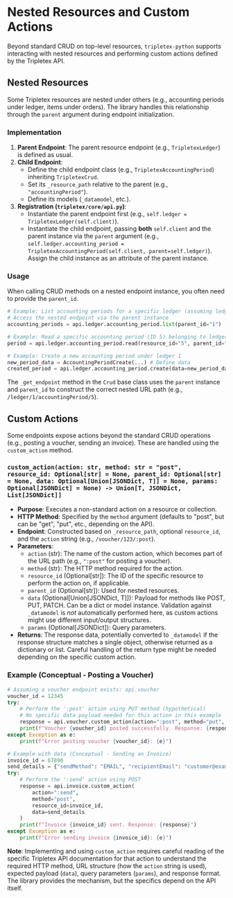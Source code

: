 # Nested Resources and Custom Actions

Beyond standard CRUD on top-level resources, `tripletex-python` supports interacting with nested resources and performing custom actions defined by the Tripletex API.

## Nested Resources

Some Tripletex resources are nested under others (e.g., accounting periods under ledger, items under orders). The library handles this relationship through the `parent` argument during endpoint initialization.

### Implementation

1.  **Parent Endpoint**: The parent resource endpoint (e.g., `TripletexLedger`) is defined as usual.
2.  **Child Endpoint**:
    *   Define the child endpoint class (e.g., `TripletexAccountingPeriod`) inheriting `TripletexCrud`.
    *   Set its `_resource_path` relative to the parent (e.g., `"accountingPeriod"`).
    *   Define its models (`_datamodel`, etc.).
3.  **Registration (`tripletex/core/api.py`)**:
    *   Instantiate the parent endpoint first (e.g., `self.ledger = TripletexLedger(self.client)`).
    *   Instantiate the child endpoint, passing **both** `self.client` and the parent instance via the `parent` argument (e.g., `self.ledger.accounting_period = TripletexAccountingPeriod(self.client, parent=self.ledger)`). Assign the child instance as an attribute of the parent instance.

### Usage

When calling CRUD methods on a nested endpoint instance, you often need to provide the `parent_id`.

```python
# Example: List accounting periods for a specific ledger (assuming ledger ID is 1)
# Access the nested endpoint via the parent instance
accounting_periods = api.ledger.accounting_period.list(parent_id="1")

# Example: Read a specific accounting period (ID 5) belonging to ledger 1
period = api.ledger.accounting_period.read(resource_id="5", parent_id="1")

# Example: Create a new accounting period under ledger 1
new_period_data = AccountingPeriodCreate(...) # Define data
created_period = api.ledger.accounting_period.create(data=new_period_data, parent_id="1")
```

The `_get_endpoint` method in the `Crud` base class uses the `parent` instance and `parent_id` to construct the correct nested URL path (e.g., `/ledger/1/accountingPeriod/5`).

## Custom Actions

Some endpoints expose actions beyond the standard CRUD operations (e.g., posting a voucher, sending an invoice). These are handled using the `custom_action` method.

### `custom_action(action: str, method: str = "post", resource_id: Optional[str] = None, parent_id: Optional[str] = None, data: Optional[Union[JSONDict, T]] = None, params: Optional[JSONDict] = None) -> Union[T, JSONDict, List[JSONDict]]`

*   **Purpose**: Executes a non-standard action on a resource or collection.
*   **HTTP Method**: Specified by the `method` argument (defaults to "post", but can be "get", "put", etc., depending on the API).
*   **Endpoint**: Constructed based on `_resource_path`, optional `resource_id`, and the `action` string (e.g., `/voucher/123/:post`).
*   **Parameters**:
    *   `action` (str): The name of the custom action, which becomes part of the URL path (e.g., `":post"` for posting a voucher).
    *   `method` (str): The HTTP method required for the action.
    *   `resource_id` (Optional[str]): The ID of the specific resource to perform the action on, if applicable.
    *   `parent_id` (Optional[str]): Used for nested resources.
    *   `data` (Optional[Union[JSONDict, T]]): Payload for methods like POST, PUT, PATCH. Can be a dict or model instance. Validation against `_datamodel` is *not* automatically performed here, as custom actions might use different input/output structures.
    *   `params` (Optional[JSONDict]): Query parameters.
*   **Returns**: The response data, potentially converted to `_datamodel` if the response structure matches a single object, otherwise returned as a dictionary or list. Careful handling of the return type might be needed depending on the specific custom action.

### Example (Conceptual - Posting a Voucher)

```python
# Assuming a voucher endpoint exists: api.voucher
voucher_id = 12345
try:
    # Perform the ':post' action using PUT method (hypothetical)
    # No specific data payload needed for this action in this example
    response = api.voucher.custom_action(action=":post", method="put", resource_id=voucher_id)
    print(f"Voucher {voucher_id} posted successfully. Response: {response}")
except Exception as e:
    print(f"Error posting voucher {voucher_id}: {e}")

# Example with data (Conceptual - Sending an Invoice)
invoice_id = 67890
send_details = {"sendMethod": "EMAIL", "recipientEmail": "customer@example.com"}
try:
    # Perform the ':send' action using POST
    response = api.invoice.custom_action(
        action=":send",
        method="post",
        resource_id=invoice_id,
        data=send_details
    )
    print(f"Invoice {invoice_id} sent. Response: {response}")
except Exception as e:
    print(f"Error sending invoice {invoice_id}: {e}")

```

**Note**: Implementing and using `custom_action` requires careful reading of the specific Tripletex API documentation for that action to understand the required HTTP method, URL structure (how the `action` string is used), expected payload (`data`), query parameters (`params`), and response format. The library provides the mechanism, but the specifics depend on the API itself.
